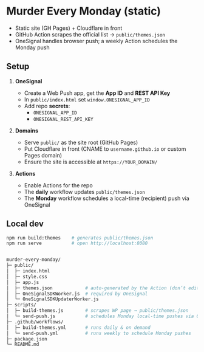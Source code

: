 # Murder Every Monday (static)

- Static site (GH Pages) + Cloudflare in front
- GitHub Action scrapes the official list → `public/themes.json`
- OneSignal handles browser push; a weekly Action schedules the Monday push

## Setup

1) **OneSignal**
   - Create a Web Push app, get the **App ID** and **REST API Key**
   - In `public/index.html` set `window.ONESIGNAL_APP_ID`
   - Add repo **secrets**:
     - `ONESIGNAL_APP_ID`
     - `ONESIGNAL_REST_API_KEY`

2) **Domains**
   - Serve `public/` as the site root (GitHub Pages)
   - Put Cloudflare in front (CNAME to `username.github.io` or custom Pages domain)
   - Ensure the site is accessible at `https://YOUR_DOMAIN/`

3) **Actions**
   - Enable Actions for the repo
   - The **daily** workflow updates `public/themes.json`
   - The **Monday** workflow schedules a local-time (recipient) push via OneSignal

## Local dev

```bash
npm run build:themes    # generates public/themes.json
npm run serve           # open http://localhost:8080


murder-every-monday/
├─ public/
│  ├─ index.html
│  ├─ style.css
│  ├─ app.js
│  ├─ themes.json            # auto-generated by the Action (don’t edit)
│  ├─ OneSignalSDKWorker.js  # required by OneSignal
│  └─ OneSignalSDKUpdaterWorker.js
├─ scripts/
│  ├─ build-themes.js        # scrapes WP page → public/themes.json
│  └─ send-push.js           # schedules Monday local-time pushes via OneSignal
├─ .github/workflows/
│  ├─ build-themes.yml       # runs daily & on demand
│  └─ send-push.yml          # runs weekly to schedule Monday pushes
├─ package.json
└─ README.md
